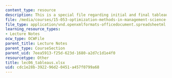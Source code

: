 ```yaml
---
content_type: resource
description: This is a special file regarding initial and final tableaus.
file: /media/courses/15-053-optimization-methods-in-management-science-spring-2013/cdc1e28b392296d20451a457f0799a68_lec06_tableaus.xlsx
file_type: application/vnd.openxmlformats-officedocument.spreadsheetml.sheet
learning_resource_types:
- Lecture Notes
ocw_type: OCWFile
parent_title: Lecture Notes
parent_type: CourseSection
parent_uid: 7eea5913-f25d-623d-1680-a2d7c1d1e4f0
resourcetype: Other
title: lec06_tableaus.xlsx
uid: cdc1e28b-3922-96d2-0451-a457f0799a68
---
```

